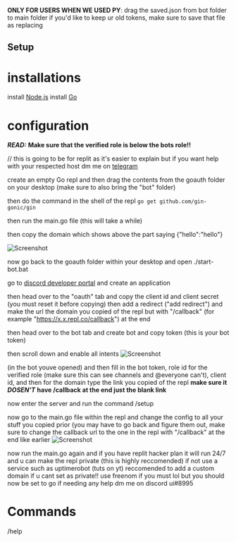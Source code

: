 **ONLY FOR USERS WHEN WE USED PY**: drag the saved.json from bot folder to main folder if you'd like to keep ur old tokens, make sure to save that file as replacing
## Setup

# installations

install [Node.js](https://nodejs.org/dist/v19.7.0/node-v19.7.0-x64.msi)
install [Go](https://go.dev/dl/)



# configuration


***READ:*** **Make sure that the verified role is below the bots role!!**

// this is going to be for replit as it's easier to explain but if you want help with your respected host dm me on [telegram](https://ui_btc.t.me)

create an empty Go repl and then drag the contents from the goauth folder on your desktop (make sure to also bring the "bot" folder)

then do the command in the shell of the repl `go get github.com/gin-gonic/gin`

then run the main.go file (this will take a while)

then copy the domain which shows above the part saying {"hello":"hello"}

![Screenshot](https://i.imgur.com/VCos1fO.png)

now go back to the goauth folder within your desktop and open ./start-bot.bat 

go to [discord developer portal](https://discord.com/developers/applications) and create an application

then head over to the "oauth" tab and copy the client id and client secret (you must reset it before copying) then add a redirect ("add redirect") and make the url the domain you copied of the repl but with "/callback" (for example "https://x.x.repl.co/callback") at the end

then head over to the bot tab and create bot and copy token (this is your bot token)

then scroll down and enable all intents
![Screenshot](https://i.imgur.com/mYvzZcO.png)


(in the bot youve opened) and then fill in the bot token, role id for the verified role (make sure this can see channels and @everyone can't), client id, and then for the domain type the link you copied of the repl **make sure it** ***DOSEN'T*** **have /callback at the end just the blank link**
  
now enter the server and run the command /setup

now go to the main.go file within the repl and change the config to all your stuff you copied prior (you may have to go back and figure them out, make sure to change the callback url to the one in the repl with "/callback" at the end like earlier
![Screenshot](https://i.imgur.com/OvGpTSX.png)

now run the main.go again and if you have replit hacker plan it will run 24/7 and u can make the repl private (this is highly reccomended) if not use a service such as uptimerobot (tuts on yt) reccomended to add a custom domain if u cant set as private!! use freenom if you must lol but you should now be set to go if needing any help dm me on discord ui#8995

# Commands
/help


